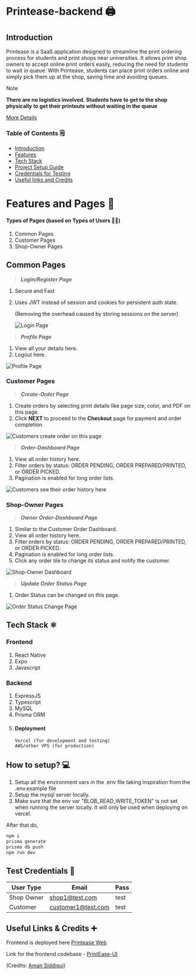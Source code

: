 # Printease-backend 🖨️

## Introduction

Printease is a SaaS application designed to streamline the print ordering process for students and print shops near universities. It allows print shop owners to accept online print orders easily, reducing the need for students to wait in queue. With Printease, students can place print orders online and simply pick them up at the shop, saving time and avoiding queues.

> [!NOTE]
> **There are no logistics involved. Students have to get to the shop physically to get their printouts without waiting in the queue**

[More Details](https://printease-official.onrender.com/)

### Table of Contents 🗒️
- [Introduction](https://github.com/metaladmiral/printease-backend?tab=readme-ov-file#introduction)
- [Features](https://github.com/metaladmiral/printease-backend?tab=readme-ov-file#features-and-pages-)
- [Tech Stack](https://github.com/metaladmiral/printease-backend?tab=readme-ov-file#tech-stack-%EF%B8%8F)
- [Project Setup Guide](https://github.com/metaladmiral/printease-backend?tab=readme-ov-file#how-to-setup-)
- [Credentials for Testing](https://github.com/metaladmiral/printease-backend?tab=readme-ov-file#test-credentials-)
- [Useful links and Credits](https://github.com/metaladmiral/printease-backend?tab=readme-ov-file#useful-links--credits-)

# Features and Pages 🌟

#### Types of Pages (based on Types of Users 👨‍🦲)
1. Common Pages
2. Customer Pages
3. Shop-Owner Pages

## Common Pages

> ***Login/Register Page***
1. Secure and Fast
2. Uses JWT instead of session and cookies for persistent auth state.

    (Removing the overhead caused by storing sessions on the server)

   ![Login Page](https://github.com/metaladmiral/printease-backend/assets/107746968/3c5caa2d-69ac-412d-a80a-32a02e2c48a4)


> ***Profile Page***
1. View all your details here.
2. Logout here.

![Profile Page](https://github.com/metaladmiral/printease-backend/assets/107746968/42deef70-8c8a-499b-aa24-617bf093553f)


### Customer Pages

> ***Create-Order Page***
1. Create orders by selecting print details like page size, color, and PDF on this page.
2. Click **NEXT** to proceed to the **Checkout** page for payment and order completion.

![Customers create order on this page](https://github.com/metaladmiral/printease-backend/assets/107746968/bd72fd5b-2507-4b68-b813-09a00ec8f2bb)

> ***Order-Dashboard Page***
1. View all order history here.
2. Filter orders by status: ORDER PENDING, ORDER PREPARED/PRINTED, or ORDER PICKED.
3. Pagination is enabled for long order lists.

![Customers see their order history here](https://github.com/metaladmiral/printease-backend/assets/107746968/9ba12027-fdad-4bb0-8dde-8d3a8e0dcb77)


### Shop-Owner Pages

> ***Owner Order-Dashboard Page***
1. Similar to the Customer Order Dashboard.
2. View all order history here.
3. Filter orders by status: ORDER PENDING, ORDER PREPARED/PRINTED, or ORDER PICKED.
4. Pagination is enabled for long order lists.
5. Click any order tile to change its status and notify the customer.

![Shop-Owner Dashboard](https://github.com/metaladmiral/printease-backend/assets/107746968/7c198cca-c0fe-4113-aac9-00543fd94d4c)


> ***Update Order Status Page***

1. Order Status can be changed on this page.

![Order Status Change Page](https://github.com/metaladmiral/printease-backend/assets/107746968/b24e08f0-dcd9-40c6-b478-41bcbad1c4ab)


## Tech Stack ⚛️

### Frontend
1. React Native
2. Expo
3. Javascript

### Backend
1. ExpressJS
2. Typescript
3. MySQL
4. Prisma ORM
5. #### Deployment
       Vercel (for development and testing)
       AWS/other VPS (for production)

## How to setup? 💻

1. Setup all the environment vars in the .env file taking inspiration from the .env.example file
2. Setup the mysql server locally.
3. Make sure that the env var "BLOB_READ_WRITE_TOKEN" is not set when running the server locally. It will only be used when deploying on vercel.

After that do,
```bash
npm i
prisma generate
prisma db push
npm run dev
```

## Test Credentials 🔑

| User Type | Email | Pass 
| --- | --- | --- |
| Shop Owner | shop1@test.com | test
| Customer | customer1@test.com | test

## Useful Links & Credits ➕

Frontend is deployed here [Printease Web](https://print-ease.netlify.app)

Link for the frontend codebase - [PrintEase-UI](https://github.com/Aman-Sidd/PrintEase)

(Credits: [Aman Siddiqui](https://github.com/Aman-Sidd))
